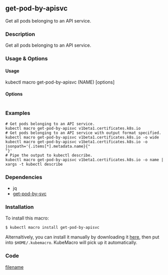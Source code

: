 ## get-pod-by-apisvc

Get all pods belonging to an API service.

<!-- tabs:start -->

### **Description**


Get all pods belonging to an API service.



### **Usage & Options**

#### Usage

kubectl macro get-pod-by-apisvc (NAME) [options]

#### Options

```

```

### **Examples**

```shell
# Get pods belonging to an API service.
kubectl macro get-pod-by-apisvc v1beta1.certificates.k8s.io
# Get pods belonging to an API service with output format specified.
kubectl macro get-pod-by-apisvc v1beta1.certificates.k8s.io -o wide
kubectl macro get-pod-by-apisvc v1beta1.certificates.k8s.io -o jsonpath='{.items[*].metadata.name}{"
"}'
# Pipe the output to kubectl describe.
kubectl macro get-pod-by-apisvc v1beta1.certificates.k8s.io -o name | xargs -t kubectl describe

```

### **Dependencies**

* jq
* [get-pod-by-svc](docs/get-pod-by-svc.md)

### **Installation**

To install this macro:
```shell
$ kubectl macro install get-pod-by-apisvc
```

Alternaltively, you can install it manually by downloading it [here](../bin/get-pod-by-apisvc.sh), then put into `$HOME/.kubemacro`. KubeMacro will pick up it automatically.

### **Code**

[filename](../bin/get-pod-by-apisvc.sh ':include :type=code shell')

<!-- tabs:end -->
